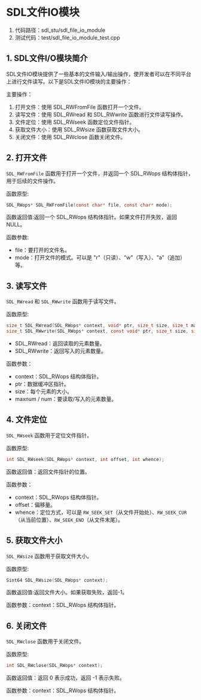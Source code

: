 ﻿# SDL文件IO模块

1. 代码路径：sdl_stu/sdl_file_io_module
2. 测试代码：test/sdl_file_io_module_test.cpp

## 1. SDL文件I/O模块简介

SDL文件IO模块提供了一些基本的文件输入/输出操作，使开发者可以在不同平台上进行文件读写。以下是SDL文件IO模块的主要操作：

主要操作：
1. 打开文件：使用 SDL_RWFromFile 函数打开一个文件。
2. 读写文件：使用 SDL_RWread 和 SDL_RWwrite 函数进行文件读写操作。
3. 文件定位：使用 SDL_RWseek 函数定位文件指针。
4. 获取文件大小：使用 SDL_RWsize 函数获取文件大小。
5. 关闭文件：使用 SDL_RWclose 函数关闭文件。

## 2. 打开文件
`SDL_RWFromFile` 函数用于打开一个文件，并返回一个 SDL_RWops 结构体指针，用于后续的文件操作。

函数原型:
    
```c
SDL_RWops* SDL_RWFromFile(const char* file, const char* mode);
```

函数返回值:返回一个 SDL_RWops 结构体指针。如果文件打开失败，返回 NULL。

函数参数:
+ file：要打开的文件名。
+ mode：打开文件的模式。可以是 "r"（只读）、"w"（写入）、"a"（追加）等。

## 3. 读写文件
`SDL_RWread` 和 `SDL_RWwrite` 函数用于读写文件。

函数原型:
    
```c
size_t SDL_RWread(SDL_RWops* context, void* ptr, size_t size, size_t maxnum);
size_t SDL_RWwrite(SDL_RWops* context, const void* ptr, size_t size, size_t num);
```

+ SDL_RWread：返回读取的元素数量。
+ SDL_RWwrite：返回写入的元素数量。

函数参数：
+ context：SDL_RWops 结构体指针。
+ ptr：数据缓冲区指针。
+ size：每个元素的大小。
+ maxnum / num：要读取/写入的元素数量。

## 4. 文件定位

`SDL_RWseek` 函数用于定位文件指针。

函数原型:
    
```c
int SDL_RWseek(SDL_RWops* context, int offset, int whence);
```

函数返回值：返回文件指针的位置。

函数参数：
+ context：SDL_RWops 结构体指针。
+ offset：偏移量。
+ whence：定位方式，可以是 `RW_SEEK_SET`（从文件开始处）、`RW_SEEK_CUR`（从当前位置）、`RW_SEEK_END`（从文件末尾）。

## 5. 获取文件大小
`SDL_RWsize` 函数用于获取文件大小。

函数原型:
```c
Sint64 SDL_RWsize(SDL_RWops* context);
```

函数返回值:返回文件大小。如果获取失败，返回-1。

函数参数：context：SDL_RWops 结构体指针。

## 6. 关闭文件

`SDL_RWclose` 函数用于关闭文件。

函数原型:
```c
int SDL_RWclose(SDL_RWops* context);
```

函数返回值：返回 0 表示成功，返回 -1 表示失败。

函数参数：context：SDL_RWops 结构体指针。